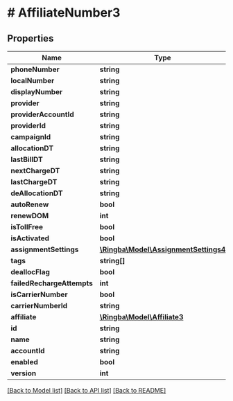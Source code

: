 # # AffiliateNumber3

## Properties

Name | Type | Description | Notes
------------ | ------------- | ------------- | -------------
**phoneNumber** | **string** |  |
**localNumber** | **string** |  | [optional]
**displayNumber** | **string** |  |
**provider** | **string** |  |
**providerAccountId** | **string** |  |
**providerId** | **string** |  |
**campaignId** | **string** |  |
**allocationDT** | **string** |  |
**lastBillDT** | **string** |  |
**nextChargeDT** | **string** |  |
**lastChargeDT** | **string** |  |
**deAllocationDT** | **string** |  |
**autoRenew** | **bool** |  |
**renewDOM** | **int** |  |
**isTollFree** | **bool** |  |
**isActivated** | **bool** |  |
**assignmentSettings** | [**\Ringba\Model\AssignmentSettings4**](AssignmentSettings4.md) |  |
**tags** | **string[]** |  | [optional]
**deallocFlag** | **bool** |  |
**failedRechargeAttempts** | **int** |  |
**isCarrierNumber** | **bool** |  |
**carrierNumberId** | **string** |  |
**affiliate** | [**\Ringba\Model\Affiliate3**](Affiliate3.md) |  | [optional]
**id** | **string** |  |
**name** | **string** |  | [optional]
**accountId** | **string** |  |
**enabled** | **bool** |  |
**version** | **int** |  |

[[Back to Model list]](../../README.md#models) [[Back to API list]](../../README.md#endpoints) [[Back to README]](../../README.md)
